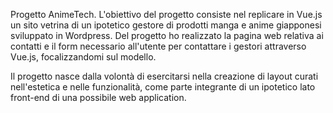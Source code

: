 Progetto AnimeTech. L'obiettivo del progetto consiste nel replicare in Vue.js un sito vetrina di un ipotetico gestore di prodotti manga e anime giapponesi sviluppato in Wordpress.
Del progetto ho realizzato la pagina web relativa ai contatti e il form necessario all'utente per contattare i gestori attraverso Vue.js, focalizzandomi sul modello.

Il progetto nasce dalla volontà di esercitarsi nella creazione di layout curati nell'estetica e nelle funzionalità, come parte integrante di un ipotetico lato front-end di una possibile web application.
